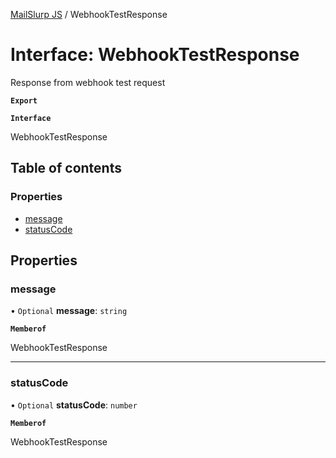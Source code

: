 [MailSlurp JS](../README.md) / WebhookTestResponse

# Interface: WebhookTestResponse

Response from webhook test request

**`Export`**

**`Interface`**

WebhookTestResponse

## Table of contents

### Properties

- [message](WebhookTestResponse.md#message)
- [statusCode](WebhookTestResponse.md#statuscode)

## Properties

### message

• `Optional` **message**: `string`

**`Memberof`**

WebhookTestResponse

___

### statusCode

• `Optional` **statusCode**: `number`

**`Memberof`**

WebhookTestResponse
